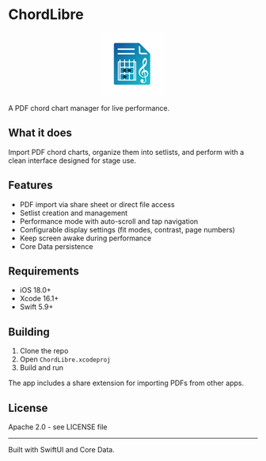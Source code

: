 # ChordLibre

<p align="center">
  <img src="ChordLibre/Assets.xcassets/AppIcon.appiconset/AppIcon.png" alt="ChordLibre App Icon" width="128" height="128">
</p>

A PDF chord chart manager for live performance.

## What it does

Import PDF chord charts, organize them into setlists, and perform with a clean interface designed for stage use.

## Features

- PDF import via share sheet or direct file access
- Setlist creation and management  
- Performance mode with auto-scroll and tap navigation
- Configurable display settings (fit modes, contrast, page numbers)
- Keep screen awake during performance
- Core Data persistence

## Requirements

- iOS 18.0+
- Xcode 16.1+ 
- Swift 5.9+

## Building

1. Clone the repo
2. Open `ChordLibre.xcodeproj`  
3. Build and run

The app includes a share extension for importing PDFs from other apps.

## License

Apache 2.0 - see LICENSE file

---

Built with SwiftUI and Core Data.
